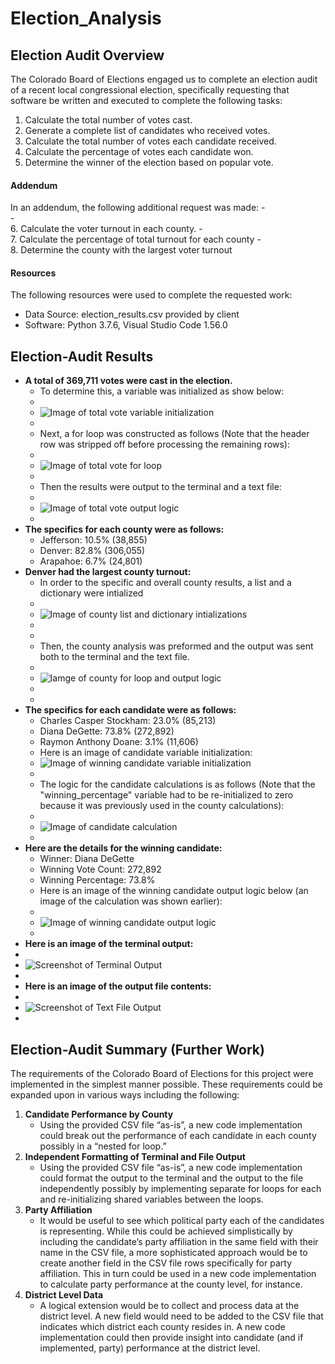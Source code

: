 # Election_Analysis

## Election Audit Overview
The Colorado Board of Elections engaged us to complete an election audit of a recent local congressional election, specifically requesting that software be written and executed to complete the following tasks:
1.	Calculate the total number of votes cast.
2.	Generate a complete list of candidates who received votes.
3.	Calculate the total number of votes each candidate received.
4.	Calculate the percentage of votes each candidate won. 
5.	Determine the winner of the election based on popular vote.
#### Addendum
In an addendum, the following additional request was made:
	-  
	-  
6.	Calculate the voter turnout in each county.
	-  
7.	Calculate the percentage of total turnout for each county
	-   
8.	Determine the county with the largest voter turnout
#### Resources
The following resources were used to complete the requested work:
- Data Source: election_results.csv provided by client
- Software: Python 3.7.6, Visual Studio Code 1.56.0
## Election-Audit Results

- **A total of 369,711 votes were cast in the election.**
	- To determine this, a variable was initialized as show below:
	-  
	- ![Image of total vote variable initialization](images/total_vote_initialization_Screenshot_2021-05-14_165416.png)
	-  
	- Next, a for loop was constructed as follows (Note that the header row was stripped off before processing the remaining rows):
	-  
	- ![Image of total vote for loop](images/total_vote_for_loop_Screenshot_2021-05-14_165838.png)
	-  
	- Then the results were output to the terminal and a text file:
	-  
	- ![Image of total vote output logic](images/total_vote_output_to_terminal_and_file_Screenshot_2021-05-14_170127.png)
	-   
- **The specifics for each county were as follows:**
	- Jefferson: 10.5% (38,855)
	- Denver: 82.8% (306,055)
	- Arapahoe: 6.7% (24,801)
- **Denver had the largest county turnout:**
	- In order to the specific and overall county results,  a list and a dictionary were intialized
	-  
	- ![Image of county list and dictionary intializations](images/largest_county_turnout_initialization_Screenshot_2021-05-14_173705.png)
	-  
	-
	- Then, the county analysis was preformed and the output was sent both to the terminal and the text file.
	-   
	- ![Iamge of county for loop and output logic](images/county_for_loop_and_output_Screenshot_2021-05-14_173945.png)
	-  
	-  
- **The specifics for each candidate were as follows:**
	- Charles Casper Stockham: 23.0% (85,213)
	- Diana DeGette: 73.8% (272,892)
	- Raymon Anthony Doane: 3.1% (11,606)
	- Here is an image of candidate variable initialization:
	- ![Image of winning candidate variable initialization](images/winning_candidate_initialization_Screenshot_2021-05-14_174626.png)
	- 
	- The logic for the candidate calculations is as follows (Note that the "winning_percentage" variable had to be re-initialized to zero because it was previously used in the county calculations):
	- 
	- ![Image of candidate calculation](images/candidate_calculation_for_loop_Screenshot_2021-05-14_175004.png)
	-
- **Here are the details for the winning candidate:**
	- Winner: Diana DeGette
	- Winning Vote Count: 272,892
	- Winning Percentage: 73.8%
	- Here is an image of the winning candidate output logic below (an image of the calculation was shown earlier):
	-  
	- ![Image of winning candidate output logic](images/winning_candidate_output_Screenshot_2021-05-14_175407.png)
	-  
- **Here is an image of the terminal output:**
-   
- ![Screenshot of Terminal Output](images/Terminal_Output_Screenshot_2021-05-14_230548.png)
-  
- **Here is an image of the output file contents:**
-   
- ![Screenshot of Text File Output](images/Text_File_Output_Screenshot_2021-05-14_164525.png)
-  
## Election-Audit Summary (Further Work)
The requirements of the Colorado Board of Elections for this project were implemented in the simplest manner possible. These requirements could be expanded upon in various ways including the following:
1. **Candidate Performance by County**
	- Using the provided CSV file “as-is”, a new code implementation could break out the performance of each candidate in each county possibly in a “nested for loop.”
2. **Independent Formatting of Terminal and File Output**
	- Using the provided CSV file “as-is”, a new code implementation could format the output to the terminal and the output to the file independently possibly by implementing separate for loops for each and re-initializing shared variables between the loops.
3. **Party Affiliation**
	- It would be useful to see which political party each of the candidates is representing. While this could be achieved simplistically by including the candidate’s party affiliation in the same field with their name in the CSV file, a more sophisticated approach would be to create another field in the CSV file rows specifically for party affiliation. This in turn could be used in a new code implementation to calculate party performance at the county level, for instance.
4. **District Level Data**
	- A logical extension would be to collect and process data at the district level.  A new field would need to be added to the CSV file that indicates which district each county resides in. A new code implementation could then provide insight into candidate (and if implemented, party) performance at the district level. 

